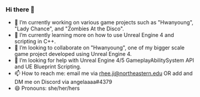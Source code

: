 ### Hi there 👋

- 🔭 I’m currently working on various game projects such as "Hwanyoung", "Lady Chance", and "Zombies At the Disco". 
- 🌱 I’m currently learning more on how to use Unreal Engine 4 and scripting in C++. 
- 👯 I’m looking to collaborate on "Hwanyoung", one of my bigger scale game project developed using Unreal Engine 4.
- 🤔 I’m looking for help with Unreal Engine 4/5 GameplayAbilitySystem API and UE Blueprint Scripting. 
- 📫 How to reach me: email me via rhee.ji@northeastern.edu OR add and DM me on Discord via angelaaaa#4379
- 😄 Pronouns: she/her/hers

